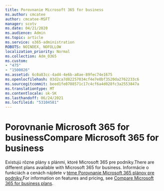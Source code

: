 ```yaml
---
title: Porovnanie Microsoft 365 for business
ms.author: cmcatee
author: cmcatee-MSFT
manager: scotv
ms.date: 04/21/2020
ms.audience: Admin
ms.topic: article
ms.service: o365-administration
ROBOTS: NOINDEX, NOFOLLOW
localization_priority: Normal
ms.collection: Adm_O365
ms.custom:
- "475"
- "1500026"
ms.assetid: 6c0a83cc-4ad4-4e6b-a8ae-89fec74e1675
ms.openlocfilehash: 03d2ca7d82257034cf4e7e0bf3520da2762233c6
ms.sourcegitcommit: beed1fe0708571c17c4cf6a4d028fc3a2553847a
ms.translationtype: MT
ms.contentlocale: sk-SK
ms.lasthandoff: 06/24/2021
ms.locfileid: "53104581"
---
```

# <a name="compare-microsoft-365-for-business"></a><span data-ttu-id="a8d34-102">Porovnanie Microsoft 365 for business</span><span class="sxs-lookup"><span data-stu-id="a8d34-102">Compare Microsoft 365 for business</span></span>

<span data-ttu-id="a8d34-103">Existujú rôzne plány s plánmi, ktoré Microsoft 365 pre podniky.</span><span class="sxs-lookup"><span data-stu-id="a8d34-103">There are different plans available with Microsoft 365 for business.</span></span> <span data-ttu-id="a8d34-104">Informácie o funkciách a cenách nájdete v [téme Porovnanie Microsoft 365 plánov pre podniky.](https://www.microsoft.com/microsoft-365/business/compare-all-microsoft-365-business-products)</span><span class="sxs-lookup"><span data-stu-id="a8d34-104">For information on features and pricing, see [Compare Microsoft 365 for business plans](https://www.microsoft.com/microsoft-365/business/compare-all-microsoft-365-business-products).</span></span>  